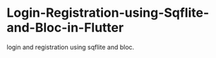 # Login-Registration-using-Sqflite-and-Bloc-in-Flutter
login and registration using  sqflite and bloc.
